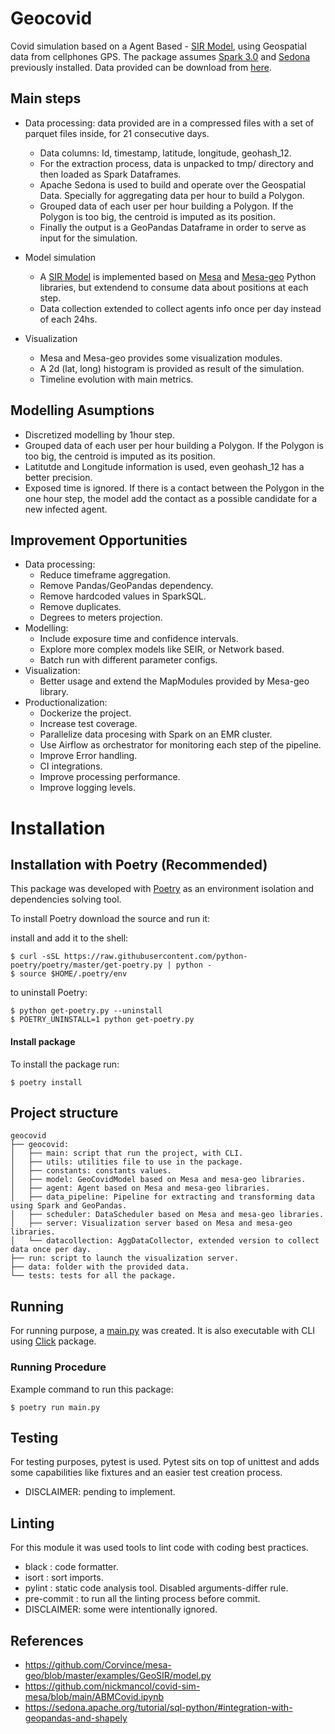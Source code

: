 # Geocovid
Covid simulation based on a Agent Based - [SIR Model](https://en.wikipedia.org/wiki/Compartmental_models_in_epidemiology#The_SIR_model), using Geospatial data from cellphones GPS.
The package assumes [Spark 3.0](https://spark.apache.org/) and [Sedona](https://sedona.apache.org/) previously installed.
Data provided can be download from [here](https://drive.google.com/drive/folders/1lR8_ijSqXj7orvrlmvIXe5flbxI31PMP).

## Main steps
* Data processing: data provided are in a compressed files with a set of parquet files inside, for 21 consecutive days.
    - Data columns: Id, timestamp, latitude, longitude, geohash_12.
    - For the extraction process, data is unpacked to tmp/ directory and then loaded as Spark Dataframes.
    - Apache Sedona is used to build and operate over the Geospatial Data. Specially for aggregating data per hour to build a Polygon.
    - Grouped data of each user per hour building a Polygon. If the Polygon is too big, the centroid is imputed as its position.
    - Finally the output is a GeoPandas Dataframe in order to serve as input for the simulation.

* Model simulation
    - A [SIR Model](https://en.wikipedia.org/wiki/Compartmental_models_in_epidemiology#The_SIR_model) is implemented based on [Mesa](https://mesa.readthedocs.io/en/stable/#) and [Mesa-geo](https://github.com/Corvince/mesa-geo) Python libraries, but extendend to consume data about positions at each step.
    - Data collection extended to collect agents info once per day instead of each 24hs.
* Visualization
    - Mesa and Mesa-geo provides some visualization modules.
    - A 2d (lat, long) histogram is provided as result of the simulation.
    - Timeline evolution with main metrics.

## Modelling Asumptions
* Discretized modelling by 1hour step.
* Grouped data of each user per hour building a Polygon. If the Polygon is too big, the centroid is imputed as its position.
* Latitutde and Longitude information is used, even geohash_12 has a better precision.
* Exposed time is ignored. If there is a contact between the Polygon in the one hour step, the model add the contact as a possible candidate for a new infected agent.

## Improvement Opportunities
* Data processing:
    - Reduce timeframe aggregation.
    - Remove Pandas/GeoPandas dependency.
    - Remove hardcoded values in SparkSQL.
    - Remove duplicates.
    - Degrees to meters projection.
* Modelling:
    - Include exposure time and confidence intervals.
    - Explore more complex models like SEIR, or Network based.
    - Batch run with different parameter configs.
* Visualization:
    - Better usage and extend the  MapModules provided by Mesa-geo library.
* Productionalization:
    - Dockerize the project.
    - Increase test coverage.
    - Parallelize data procesing with Spark on an EMR cluster.
    - Use Airflow as orchestrator for monitoring each step of the pipeline.
    - Improve Error handling.
    - CI integrations.
    - Improve processing performance.
    - Improve logging levels.




# Installation
## Installation with Poetry (Recommended)

This package was developed with [Poetry](https://python-poetry.org/docs/) as an environment isolation and dependencies solving tool.

To install Poetry download the source and run it:

install and add it to the shell:
```
$ curl -sSL https://raw.githubusercontent.com/python-poetry/poetry/master/get-poetry.py | python -
$ source $HOME/.poetry/env
```

to uninstall Poetry:
```
$ python get-poetry.py --uninstall
$ POETRY_UNINSTALL=1 python get-poetry.py
```

#### Install package

To install the package run:
```
$ poetry install
```

## Project structure
```
geocovid
├── geocovid:
│   ├── main: script that run the project, with CLI.
│   ├── utils: utilities file to use in the package.
│   ├── constants: constants values.
│   ├── model: GeoCovidModel based on Mesa and mesa-geo libraries.
│   ├── agent: Agent based on Mesa and mesa-geo libraries.
│   ├── data_pipeline: Pipeline for extracting and transforming data using Spark and GeoPandas.
│   ├── scheduler: DataScheduler based on Mesa and mesa-geo libraries.
│   ├── server: Visualization server based on Mesa and mesa-geo libraries.
│   └── datacollection: AggDataCollector, extended version to collect data once per day.
├── run: script to launch the visualization server.
├── data: folder with the provided data.
└── tests: tests for all the package.

```

## Running
For running purpose, a [main.py](./geocovid/main.py) was created. It is also executable with CLI using [Click](https://click.palletsprojects.com/en/8.0.x/) package.

### Running Procedure
Example command to run this package:
```
$ poetry run main.py
```

## Testing
For testing purposes, pytest is used. Pytest sits on top of unittest and adds some capabilities like fixtures and an easier test creation process.
- DISCLAIMER: pending to implement.

## Linting
For this module it was used tools to lint code with coding best practices.
- black : code formatter.
- isort : sort imports.
- pylint : static code analysis tool. Disabled arguments-differ rule.
- pre-commit : to run all the linting process before commit.
- DISCLAIMER: some were intentionally ignored.

## References
* https://github.com/Corvince/mesa-geo/blob/master/examples/GeoSIR/model.py
* https://github.com/nickmancol/covid-sim-mesa/blob/main/ABMCovid.ipynb
* https://sedona.apache.org/tutorial/sql-python/#integration-with-geopandas-and-shapely
